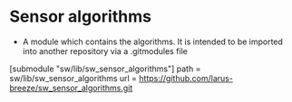 # Sensor algorithms
- A module which contains the algorithms. It is intended to be imported into another repository via a .gitmodules file


[submodule "sw/lib/sw_sensor_algorithms"]
	path = sw/lib/sw_sensor_algorithms
	url = https://github.com/larus-breeze/sw_sensor_algorithms.git

